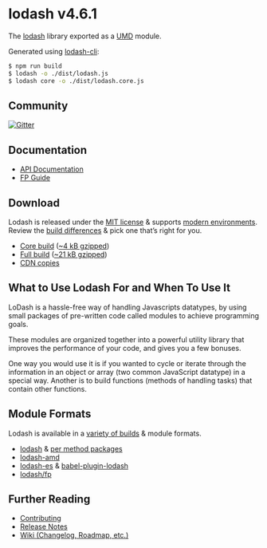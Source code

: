 # lodash v4.6.1

The [lodash](https://lodash.com/) library exported as a [UMD](https://github.com/umdjs/umd) module.

Generated using [lodash-cli](https://www.npmjs.com/package/lodash-cli):
```bash
$ npm run build
$ lodash -o ./dist/lodash.js
$ lodash core -o ./dist/lodash.core.js
```

## Community

[![Gitter](https://badges.gitter.im/lodash/lodash.svg)](https://gitter.im/lodash/lodash)

## Documentation

  * [API Documentation](https://lodash.com/docs)
  * [FP Guide](https://github.com/lodash/lodash/wiki/FP-Guide)

## Download

Lodash is released under the [MIT license](https://raw.githubusercontent.com/lodash/lodash/4.6.1/LICENSE) & supports [modern environments](#support).<br>
Review the [build differences](https://github.com/lodash/lodash/wiki/build-differences) & pick one that’s right for you.

 * [Core build](https://raw.githubusercontent.com/lodash/lodash/4.6.1/dist/lodash.core.js) ([~4 kB gzipped](https://raw.githubusercontent.com/lodash/lodash/4.6.1/dist/lodash.core.min.js))
 * [Full build](https://raw.githubusercontent.com/lodash/lodash/4.6.1/dist/lodash.js) ([~21 kB gzipped](https://raw.githubusercontent.com/lodash/lodash/4.6.1/dist/lodash.min.js))
 * [CDN copies](https://www.jsdelivr.com/projects/lodash)

## What to Use Lodash For and When To Use It

LoDash is a hassle-free way of handling Javascripts datatypes, by using small packages of pre-written code called modules to achieve programming goals.

These modules are organized together into a powerful utility library that improves the performance of your code, and gives you a few bonuses.

One way you would use it is if you wanted to cycle or iterate through the information in an object or array (two common JavaScript datatype) in a special way. Another is to build functions (methods of handling tasks) that contain other functions.

## Module Formats

Lodash is available in a [variety of builds](https://lodash.com/custom-builds) & module formats.

 * [lodash](https://www.npmjs.com/package/lodash) & [per method packages](https://www.npmjs.com/browse/keyword/lodash-modularized)
 * [lodash-amd](https://www.npmjs.com/package/lodash-amd)
 * [lodash-es](https://www.npmjs.com/package/lodash-es) & [babel-plugin-lodash](https://www.npmjs.com/package/babel-plugin-lodash)
 * [lodash/fp](https://github.com/lodash/lodash/tree/4.6.1-npm/fp)

## Further Reading

  * [Contributing](https://github.com/lodash/lodash/blob/4.6.1/.github/CONTRIBUTING.md)
  * [Release Notes](https://github.com/lodash/lodash/releases/tag/4.0.0)
  * [Wiki (Changelog, Roadmap, etc.)](https://github.com/lodash/lodash/wiki)
